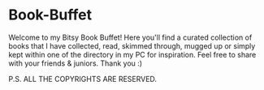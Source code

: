 # Book-Buffet
Welcome to my Bitsy Book Buffet! Here you'll find a curated collection of books that I have collected, read, skimmed through, mugged up or simply kept within one of the directory in my PC for inspiration. Feel free to share with your friends &amp; juniors. Thank you :)  



P.S. ALL THE COPYRIGHTS ARE RESERVED.
